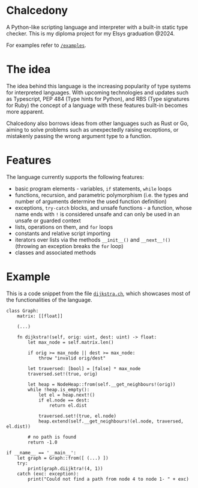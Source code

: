 # Chalcedony

A Python-like scripting language and interpreter with a built-in static type checker. This is my diploma project for my Elsys graduation @2024.

For examples refer to [`/examples`](https://github.com/aalyth/Chalcedony/tree/main/examples).

# The idea

The idea behind this language is the increasing popularity of type systems for interpreted languages. With upcoming technologies and updates such as Typescript, PEP 484 (Type hints for Python), and RBS (Type signatures for Ruby) the concept of a language with these features built-in becomes more apparent.

Chalcedony also borrows ideas from other languages such as Rust or Go, aiming to solve problems such as unexpectedly raising exceptions, or mistakenly passing the wrong argument type to a function.

# Features

The language currently supports the following features:

-   basic program elements - variables, `if` statements, `while` loops
-   functions, recursion, and parametric polymorphism (i.e. the types and number of arguments determine the used function definition)
-   exceptions, `try-catch` blocks, and unsafe functions - a function, whose name ends with `!` is considered unsafe and can only be used in an unsafe or guarded context
-   lists, operations on them, and `for` loops
-   constants and relative script importing
-   iterators over lists via the methods `__init__()` and `__next__!()` (throwing an exception breaks the `for` loop)
-   classes and associated methods

# Example

This is a code snippet from the file [`dijkstra.ch`](https://github.com/aalyth/Chalcedony/tree/main/examples/dijkstra.ch), which showcases most of the functionalities of the language.

```
class Graph:
    matrix: [[float]]

    (...)

    fn dijkstra!(self, orig: uint, dest: uint) -> float:
        let max_node = self.matrix.len()

        if orig >= max_node || dest >= max_node:
            throw "invalid orig/dest"

        let traversed: [bool] = [false] * max_node
        traversed.set!(true, orig)

        let heap = NodeHeap::from(self.__get_neighbours!(orig))
        while !heap.is_empty():
            let el = heap.next!()
            if el.node == dest:
                return el.dist

            traversed.set!(true, el.node)
            heap.extend(self.__get_neighbours!(el.node, traversed, el.dist))

        # no path is found
        return -1.0

if __name__ == '__main__':
    let graph = Graph::from([ (...) ])
    try:
        print(graph.diijktra!(4, 1))
    catch (exc: exception):
        print("Could not find a path from node 4 to node 1- " + exc)
```
